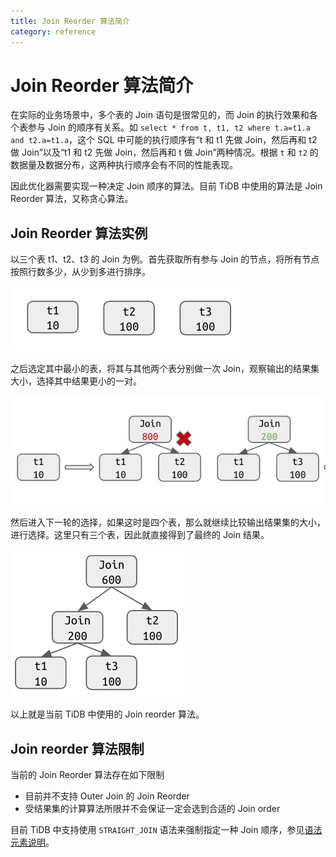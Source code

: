 ```yaml
---
title: Join Reorder 算法简介
category: reference
---
```


# Join Reorder 算法简介

在实际的业务场景中，多个表的 Join 语句是很常见的，而 Join 的执行效果和各个表参与 Join 的顺序有关系。如 `select * from t, t1, t2 where t.a=t1.a and t2.a=t1.a`，这个 SQL 中可能的执行顺序有“t 和 t1 先做 Join，然后再和 t2 做 Join”以及“t1 和 t2 先做 Join，然后再和 t 做 Join”两种情况。根据 `t` 和 `t2` 的数据量及数据分布，这两种执行顺序会有不同的性能表现。

因此优化器需要实现一种决定 Join 顺序的算法。目前 TiDB 中使用的算法是 Join Reorder 算法，又称贪心算法。

## Join Reorder 算法实例

以三个表 t1、t2、t3 的 Join 为例。首先获取所有参与 Join 的节点，将所有节点按照行数多少，从少到多进行排序。

![join-reorder-1](/media/join-reorder-1.png)

之后选定其中最小的表，将其与其他两个表分别做一次 Join，观察输出的结果集大小，选择其中结果更小的一对。

![pic2](/media/join-reorder-2.png)

然后进入下一轮的选择，如果这时是四个表，那么就继续比较输出结果集的大小，进行选择。这里只有三个表，因此就直接得到了最终的 Join 结果。

![pic3](/media/join-reorder-3.png)

以上就是当前 TiDB 中使用的 Join reorder 算法。

## Join reorder 算法限制

当前的 Join Reorder 算法存在如下限制

- 目前并不支持 Outer Join 的 Join Reorder
- 受结果集的计算算法所限并不会保证一定会选到合适的 Join order

目前 TiDB 中支持使用 `STRAIGHT_JOIN` 语法来强制指定一种 Join 顺序，参见[语法元素说明](/reference/sql/statements/select.md#语法元素说明)。
